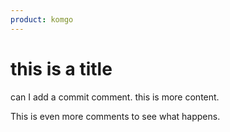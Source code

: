 ```yaml
---
product: komgo
---
```


# this is a title

can I add a commit comment. this is more content.

This is even more comments to see what happens.

